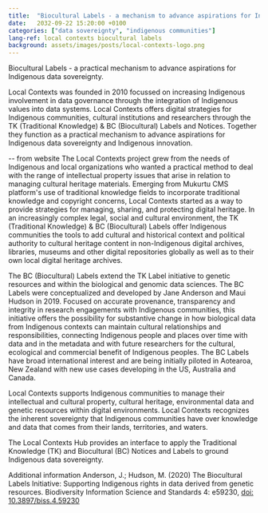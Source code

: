 ```yaml
---
title:  "Biocultural Labels - a mechanism to advance aspirations for Indigenous data sovereignty."
date:   2032-09-22 15:20:00 +0100
categories: ["data sovereignty", "indigenous communities"]
lang-ref: local contexts biocultural labels
background: assets/images/posts/local-contexts-logo.png
---
```

Biocultural Labels - a practical mechanism to advance aspirations for Indigenous data sovereignty.

Local Contexts was founded in 2010 focussed on increasing Indigenous involvement in data governance through the integration of Indigenous values into data systems. Local Contexts offers digital strategies for Indigenous communities, cultural institutions and researchers through the TK (Traditional Knowledge) & BC (Biocultural) Labels and Notices. Together they function as a practical mechanism to advance aspirations for Indigenous data sovereignty and Indigenous innovation.

-- from website
The Local Contexts project grew from the needs of Indigenous and local organizations who wanted a practical method to deal with the range of intellectual property issues that arise in relation to managing cultural heritage materials. Emerging from Mukurtu CMS platform's use of traditional knowledge fields to incorporate traditional knowledge and copyright concerns, Local Contexts started as a way to provide strategies for managing, sharing, and protecting digital heritage. In an increasingly complex legal, social and cultural environment, the TK (Traditional Knowledge) & BC (Biocultural) Labels offer Indigenous communities the tools to add cultural and historical context and political authority to cultural heritage content in non-Indigenous digital archives, libraries, museums and other digital repositories globally as well as to their own local digital heritage archives. 

The BC (Biocultural) Labels extend the TK Label initiative to genetic resources and within the biological and genomic data sciences. The BC Labels were conceptualized and developed by Jane Anderson and Maui Hudson in 2019. Focused on accurate provenance, transparency and integrity in research engagements with Indigenous communities, this initiative offers the possibility for substantive change in how biological data from Indigenous contexts can maintain cultural relationships and responsibilities, connecting Indigenous people and places over time with data and in the metadata and with future researchers for the cultural, ecological and commercial benefit of Indigenous peoples. The BC Labels have broad international interest and are being initially piloted in Aotearoa, New Zealand with new use cases developing in the US, Australia and Canada.

Local Contexts supports Indigenous communities to manage their intellectual and cultural property, cultural heritage, environmental data and genetic resources within digital environments. Local Contexts recognizes the inherent sovereignty that Indigenous communities have over knowledge and data that comes from their lands, territories, and waters.

The Local Contexts Hub provides an interface to apply the Traditional Knowledge (TK) and Biocultural (BC) Notices and Labels to ground Indigenous data sovereignty.

Additional information
Anderson, J.; Hudson, M. (2020) The Biocultural Labels Initiative: Supporting Indigenous rights in data derived from genetic resources.  Biodiversity Information Science and Standards 4: e59230, [doi: 10.3897/biss.4.59230](https://doi.org/10.3897/biss.4.59230)

